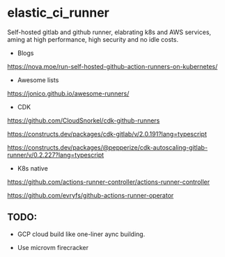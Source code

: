 # elastic_ci_runner

Self-hosted gitlab and github runner, elabrating k8s and AWS services, aming at high performance, high security and no idle costs.

- Blogs

https://nova.moe/run-self-hosted-github-action-runners-on-kubernetes/

- Awesome lists

https://jonico.github.io/awesome-runners/

- CDK 

https://github.com/CloudSnorkel/cdk-github-runners

https://constructs.dev/packages/cdk-gitlab/v/2.0.191?lang=typescript

https://constructs.dev/packages/@pepperize/cdk-autoscaling-gitlab-runner/v/0.2.227?lang=typescript

- K8s native

https://github.com/actions-runner-controller/actions-runner-controller

https://github.com/evryfs/github-actions-runner-operator


## TODO:

- GCP cloud build like one-liner aync building.

- Use microvm firecracker



